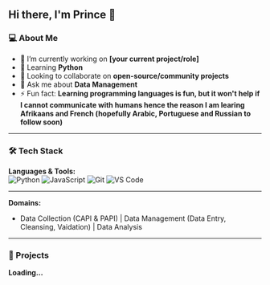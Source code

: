 ## Hi there, I'm Prince 👋

### 💻 About Me  
- 🔭 I’m currently working on **[your current project/role]**  
- 🌱 Learning **Python**
- 👯 Looking to collaborate on **open-source/community projects**  
- 💬 Ask me about **Data Management**  
- ⚡ Fun fact: **Learning programming languages is fun, but it won't help if I cannot communicate with humans hence the reason I am learing Afrikaans and French (hopefully Arabic, Portuguese and Russian to follow soon)**
  
---

### 🛠️ Tech Stack  
**Languages & Tools:**  
![Python](https://img.shields.io/badge/Python-3776AB?style=flat&logo=python&logoColor=white)
![JavaScript](https://img.shields.io/badge/JavaScript-F7DF1E?style=flat&logo=javascript&logoColor=black)
![Git](https://img.shields.io/badge/Git-F05032?style=flat&logo=git&logoColor=white)
![VS Code](https://img.shields.io/badge/VS_Code-007ACC?style=flat&logo=visual-studio-code&logoColor=white) 

---

**Domains:**  
- Data Collection (CAPI & PAPI) | Data Management (Data Entry, Cleansing, Vaidation) | Data Analysis 

---

### 🚀 Projects  
**Loading...**

<!--
**seeisol/seeisol** is a ✨ _special_ ✨ repository because its `README.md` (this file) appears on your GitHub profile.

Here are some ideas to get you started:

- 🔭 I’m currently working on ...
- 🌱 I’m currently learning ...
- 👯 I’m looking to collaborate on ...
- 🤔 I’m looking for help with ...
- 💬 Ask me about ...
- 📫 How to reach me: ...
- 😄 Pronouns: ...
- ⚡ Fun fact: ...
-->
